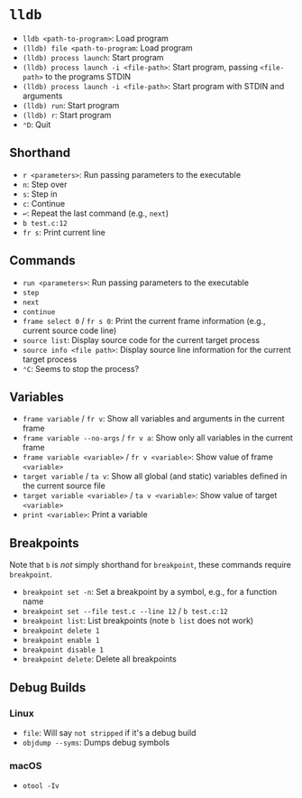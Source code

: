 # `lldb`

- `lldb <path-to-program>`: Load program
- `(lldb) file <path-to-program`: Load program
- `(lldb) process launch`: Start program
- `(lldb) process launch -i <file-path>`: Start program, passing `<file-path>` to the programs STDIN
- `(lldb) process launch -i <file-path>`: Start program with STDIN and arguments
- `(lldb) run`: Start program
- `(lldb) r`: Start program
- `⌃D`: Quit

## Shorthand

- `r <parameters>`: Run passing parameters to the executable
- `n`: Step over
- `s`: Step in
- `c`: Continue
- `↩`: Repeat the last command (e.g., `next`)
- `b test.c:12`
- `fr s`: Print current line

## Commands

- `run <parameters>`: Run passing parameters to the executable
- `step`
- `next`
- `continue`
- `frame select 0` / `fr s 0`: Print the current frame information (e.g., current source code line)
- `source list`: Display source code for the current target process
- `source info <file path>`: Display source line information for the current target process
- `⌃C`: Seems to stop the process?

## Variables

- `frame variable` / `fr v`: Show all variables and arguments in the current frame
- `frame variable --no-args` / `fr v a`: Show only all variables in the current frame
- `frame variable <variable>` / `fr v <variable>`: Show value of frame `<variable>`
- `target variable` / `ta v`: Show all global (and static) variables defined in the current source file
- `target variable <variable>` / `ta v <variable>`: Show value of target `<variable>`
- `print <variable>`: Print a variable

## Breakpoints

Note that `b` is *not* simply shorthand for `breakpoint`, these commands require `breakpoint`.

- `breakpoint set -n`: Set a breakpoint by a symbol, e.g., for a function name
- `breakpoint set --file test.c --line 12` / `b test.c:12`
- `breakpoint list`: List breakpoints (note `b list` does not work)
- `breakpoint delete 1`
- `breakpoint enable 1`
- `breakpoint disable 1`
- `breakpoint delete`: Delete all breakpoints

## Debug Builds

### Linux

- `file`: Will say `not stripped` if it's a debug build
- `objdump --syms`: Dumps debug symbols

### macOS

- `otool -Iv`
